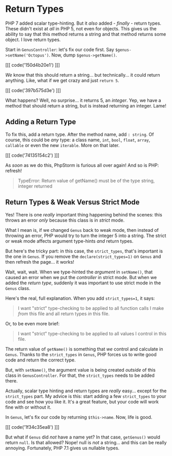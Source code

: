 # Return Types

PHP 7 added scalar type-hinting. But it *also* added - *finally* - return types.
These didn't exist at *all* in PHP 5, not even for objects. This gives us the ability
to say that this method returns a string and that method returns some object. I
love return types.

Start in `GenusController`: let's fix our code first. Say `$genus->setName('Octopus')`.
Now, dump `$genus->getName()`.

[[[ code('150d4b20e1') ]]]

*We* know that this should return a string... but technically... it could return
anything. Like, what if we get crazy and just `return 5`.

[[[ code('397b575d3e') ]]]

What happens? Well, no surprise... it returns 5, an *integer*. Yep, we have a method
that should return a string, but is instead returning an integer. Lame!

## Adding a Return Type

To fix this, add a return type. After the method name, add `: string`. Of course,
this could be *any* type: a class name, `int`, `bool`, `float`, `array`, `callable`
or even the new `iterable`. More on that later.

[[[ code('74135154c2') ]]]

As *soon* as we do this, PhpStorm is furious all over again! And so is PHP: refresh!

> TypeError: Return value of getName() must be of the type string, integer returned

## Return Types & Weak Versus Strict Mode

Yes! There is one *really* important thing happening behind the scenes: this
throws an error *only* because this class is in *strict* mode.

What I mean is, if we changed `Genus` back to weak mode, then instead of throwing
an error, PHP would try to turn the integer 5 into a string. The strict or weak mode
affects argument type-hints *and* return types.

But here's the tricky part: in this case, the `strict_types`, that's important is
the one in `Genus`. If you remove the `declare(strict_types=1)` on `Genus` and then
refresh the page... it works!

Wait, wait, wait. When we type-hinted the *argument* in `setName()`, that caused
an error when we put the *controller* in strict mode. But when we added the *return type*,
suddenly it was important to use strict mode in the `Genus` class.

Here's the real, full explanation. When you add `strict_types=1`, it says:

> I want "strict" type-checking to be applied to all function calls I make *from*
> this file and all return types *in* this file.

Or, to be even more brief:

> I want "strict" type-checking to be applied to all values I control in this file.

The return value of `getName()` is something that *we* control and calculate in `Genus`.
Thanks to the `strict_types` in `Genus`, PHP forces us to write good code and return
the correct type.

But, with `setName()`, the argument value is being created *outside* of this class
in `GenusController`. For that, the `strict_types` needs to be added there.

Actually, scalar type hinting and return types are *really* easy... except for the
`strict_types` part. My advice is this: start adding a few `strict_types` to your
code and see how you like it. It's a great feature, but your code will work fine
with or without it.

In `Genus`, let's fix our code by returning `$this->name`. Now, life is good.

[[[ code('1f34c35ea8') ]]]

But what if `Genus` did *not* have a name yet? In that case, `getGenus()` would return
`null`. Is that allowed? Nope! null is *not* a string... and this can be really annoying.
Fortunately, PHP 7.1 gives us nullable types.
